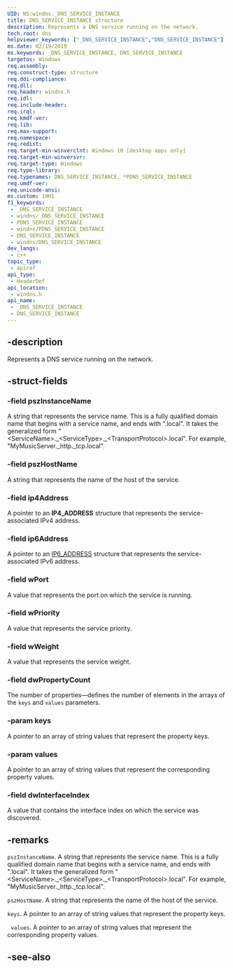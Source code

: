 ```yaml
---
UID: NS:windns._DNS_SERVICE_INSTANCE
title: DNS_SERVICE_INSTANCE structure
description: Represents a DNS service running on the network.
tech.root: dns
helpviewer_keywords: ["_DNS_SERVICE_INSTANCE","DNS_SERVICE_INSTANCE"]
ms.date: 02/19/2019
ms.keywords: _DNS_SERVICE_INSTANCE, DNS_SERVICE_INSTANCE
targetos: Windows
req.assembly: 
req.construct-type: structure
req.ddi-compliance: 
req.dll: 
req.header: windns.h
req.idl: 
req.include-header: 
req.irql: 
req.kmdf-ver: 
req.lib: 
req.max-support: 
req.namespace: 
req.redist: 
req.target-min-winverclnt: Windows 10 [desktop apps only]
req.target-min-winversvr: 
req.target-type: Windows
req.type-library: 
req.typenames: DNS_SERVICE_INSTANCE, *PDNS_SERVICE_INSTANCE
req.umdf-ver: 
req.unicode-ansi: 
ms.custom: 19H1
f1_keywords:
 - _DNS_SERVICE_INSTANCE
 - windns/_DNS_SERVICE_INSTANCE
 - PDNS_SERVICE_INSTANCE
 - windns/PDNS_SERVICE_INSTANCE
 - DNS_SERVICE_INSTANCE
 - windns/DNS_SERVICE_INSTANCE
dev_langs:
 - c++
topic_type:
 - apiref
api_type:
 - HeaderDef
api_location:
 - windns.h
api_name:
 - _DNS_SERVICE_INSTANCE
 - DNS_SERVICE_INSTANCE
---
```


## -description

Represents a DNS service running on the network.

## -struct-fields

### -field pszInstanceName

A string that represents the service name. This is a fully qualified domain name that begins with a service name, and ends with ".local". It takes the generalized form "\<ServiceName\>.\_\<ServiceType\>.\_\<TransportProtocol\>.local". For example, "MyMusicServer._http._tcp.local".

### -field pszHostName

A string that represents the name of the host of the service.

### -field ip4Address

A pointer to an **IP4_ADDRESS** structure that represents the service-associated IPv4 address.

### -field ip6Address

A pointer to an [IP6_ADDRESS](/windows/win32/api/windnsdef/ns-windnsdef-ip6_address) structure that represents the service-associated IPv6 address.

### -field wPort

A value that represents the port on which the service is running.

### -field wPriority

A value that represents the service priority.

### -field wWeight

A value that represents the service weight.

### -field dwPropertyCount

The number of properties&mdash;defines the number of elements in the arrays of the `keys` and `values` parameters.

### -param keys

A pointer to an array of string values that represent the property keys.

### -param values

A pointer to an array of string values that represent the corresponding property values.

### -field dwInterfaceIndex

A value that contains the interface index on which the service was discovered.

## -remarks

`pszInstanceName`. A string that represents the service name. This is a fully qualified domain name that begins with a service name, and ends with ".local". It takes the generalized form "\<ServiceName\>.\_\<ServiceType\>.\_\<TransportProtocol\>.local". For example, "MyMusicServer._http._tcp.local".

`pszHostName`. A string that represents the name of the host of the service.

`keys`. A pointer to an array of string values that represent the property keys.

 
`values`. A pointer to an array of string values that represent the corresponding property values.

## -see-also

